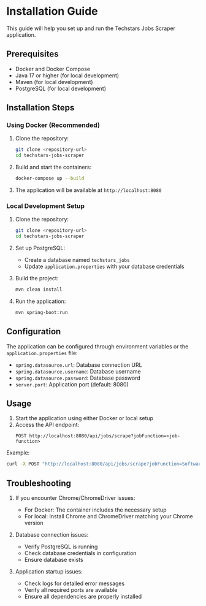 # Installation Guide

This guide will help you set up and run the Techstars Jobs Scraper application.

## Prerequisites

- Docker and Docker Compose
- Java 17 or higher (for local development)
- Maven (for local development)
- PostgreSQL (for local development)

## Installation Steps

### Using Docker (Recommended)

1. Clone the repository:

   ```bash
   git clone <repository-url>
   cd techstars-jobs-scraper
   ```

2. Build and start the containers:

   ```bash
   docker-compose up --build
   ```

3. The application will be available at `http://localhost:8080`

### Local Development Setup

1. Clone the repository:

   ```bash
   git clone <repository-url>
   cd techstars-jobs-scraper
   ```

2. Set up PostgreSQL:

   - Create a database named `techstars_jobs`
   - Update `application.properties` with your database credentials

3. Build the project:

   ```bash
   mvn clean install
   ```

4. Run the application:
   ```bash
   mvn spring-boot:run
   ```

## Configuration

The application can be configured through environment variables or the `application.properties` file:

- `spring.datasource.url`: Database connection URL
- `spring.datasource.username`: Database username
- `spring.datasource.password`: Database password
- `server.port`: Application port (default: 8080)

## Usage

1. Start the application using either Docker or local setup
2. Access the API endpoint:
   ```
   POST http://localhost:8080/api/jobs/scrape?jobFunction=<job-function>
   ```

Example:

```bash
curl -X POST "http://localhost:8080/api/jobs/scrape?jobFunction=Software%20Engineering"
```

## Troubleshooting

1. If you encounter Chrome/ChromeDriver issues:

   - For Docker: The container includes the necessary setup
   - For local: Install Chrome and ChromeDriver matching your Chrome version

2. Database connection issues:

   - Verify PostgreSQL is running
   - Check database credentials in configuration
   - Ensure database exists

3. Application startup issues:
   - Check logs for detailed error messages
   - Verify all required ports are available
   - Ensure all dependencies are properly installed
